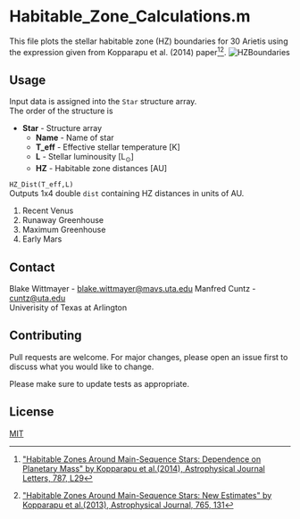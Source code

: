# Habitable_Zone_Calculations.m
This file plots the stellar habitable zone (HZ) boundaries for 30 Arietis using the expression given from Kopparapu et al. (2014) paper[^1][^2].
![HZBoundaries](https://user-images.githubusercontent.com/89792296/196291029-cfca35c5-78d6-48c2-b657-a9529a7a2ab1.png)

## Usage
Input data is assigned into the `Star` structure array.  
The order of the structure is

* **Star** - Structure array
  * **Name** - Name of star
  * **T_eff** - Effective stellar temperature \[K\]
  * **L** - Stellar luminousity \[L<sub>⊙</sub>\]  
  * **HZ** - Habitable zone distances \[AU\] 

`HZ_Dist(T_eff,L)`  
Outputs 1x4 double `dist` containing HZ distances in units of AU. 

1. Recent Venus
2. Runaway Greenhouse
3. Maximum Greenhouse
4. Early Mars
  
## Contact
Blake Wittmayer - blake.wittmayer@mavs.uta.edu 
Manfred Cuntz - cuntz@uta.edu  
Univerisity of Texas at Arlington  

## Contributing
Pull requests are welcome. For major changes, please open an issue first to discuss what you would like to change.

Please make sure to update tests as appropriate.

## License
[MIT](https://choosealicense.com/licenses/mit/)

[^1]:["Habitable Zones Around Main-Sequence Stars: Dependence on Planetary Mass" by Kopparapu et al.(2014), Astrophysical Journal Letters, 787, L29](https://iopscience-iop-org.ezproxy.uta.edu/article/10.1088/2041-8205/787/2/L29)
[^2]:["Habitable Zones Around Main-Sequence Stars: New Estimates" by Kopparapu et al.(2013), Astrophysical Journal, 765, 131](https://iopscience-iop-org.ezproxy.uta.edu/article/10.1088/0004-637X/765/2/131)
